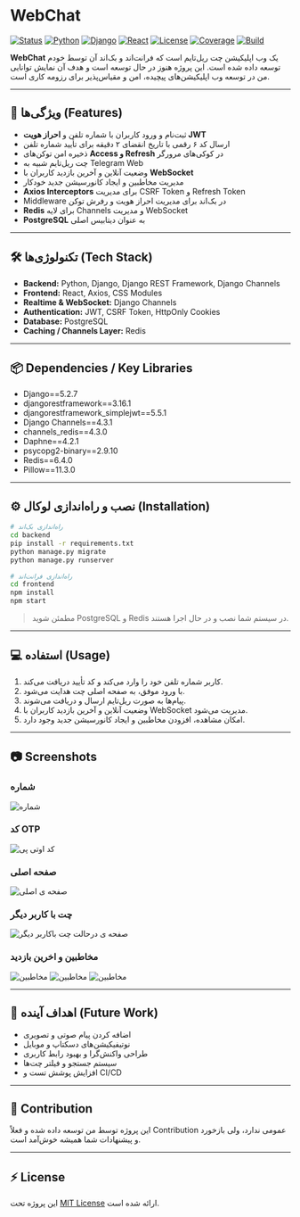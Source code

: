 # WebChat

[![Status](https://img.shields.io/badge/status-in%20development-yellow)]()
[![Python](https://img.shields.io/badge/python-3.11-blue)]()
[![Django](https://img.shields.io/badge/django-5.2.7-green)]()
[![React](https://img.shields.io/badge/react-18.2-blue)]()
[![License](https://img.shields.io/badge/license-MIT-lightgrey)]()
[![Coverage](https://img.shields.io/badge/coverage-0%25-red)]()
[![Build](https://img.shields.io/badge/build-passing-brightgreen)]()

**WebChat** یک وب اپلیکیشن چت ریل‌تایم است که فرانت‌اند و بک‌اند آن توسط خودم توسعه داده شده است. این پروژه هنوز در حال توسعه است و هدف آن نمایش توانایی من در توسعه وب اپلیکیشن‌های پیچیده، امن و مقیاس‌پذیر برای رزومه کاری است.

---

## 🚀 ویژگی‌ها (Features)

- ثبت‌نام و ورود کاربران با شماره تلفن و **احراز هویت JWT**  
- ارسال کد ۶ رقمی با تاریخ انقضای ۲ دقیقه برای تأیید شماره تلفن  
- ذخیره امن توکن‌های **Access و Refresh** در کوکی‌های مرورگر  
- چت ریل‌تایم شبیه به Telegram Web  
- وضعیت آنلاین و آخرین بازدید کاربران با **WebSocket**  
- مدیریت مخاطبین و ایجاد کانورسیشن جدید خودکار  
- **Axios Interceptors** برای مدیریت CSRF Token و Refresh Token  
- Middleware در بک‌اند برای مدیریت احراز هویت و رفرش توکن  
- **Redis** برای لایه Channels و مدیریت WebSocket  
- **PostgreSQL** به عنوان دیتابیس اصلی  

---

## 🛠️ تکنولوژی‌ها (Tech Stack)

- **Backend:** Python, Django, Django REST Framework, Django Channels  
- **Frontend:** React, Axios, CSS Modules  
- **Realtime & WebSocket:** Django Channels  
- **Authentication:** JWT, CSRF Token, HttpOnly Cookies  
- **Database:** PostgreSQL  
- **Caching / Channels Layer:** Redis  

---

## 📦 Dependencies / Key Libraries

- Django==5.2.7  
- djangorestframework==3.16.1  
- djangorestframework_simplejwt==5.5.1  
- Django Channels==4.3.1  
- channels_redis==4.3.0  
- Daphne==4.2.1  
- psycopg2-binary==2.9.10  
- Redis==6.4.0  
- Pillow==11.3.0  

---

## ⚙️ نصب و راه‌اندازی لوکال (Installation)

```bash
# راه‌اندازی بک‌اند
cd backend
pip install -r requirements.txt
python manage.py migrate
python manage.py runserver

# راه‌اندازی فرانت‌اند
cd frontend
npm install
npm start
```

> مطمئن شوید PostgreSQL و Redis در سیستم شما نصب و در حال اجرا هستند.

---

## 💻 استفاده (Usage)

1. کاربر شماره تلفن خود را وارد می‌کند و کد تأیید دریافت می‌کند.  
2. با ورود موفق، به صفحه اصلی چت هدایت می‌شود.  
3. پیام‌ها به صورت ریل‌تایم ارسال و دریافت می‌شوند.  
4. وضعیت آنلاین و آخرین بازدید کاربران با WebSocket مدیریت می‌شود.  
5. امکان مشاهده، افزودن مخاطبین و ایجاد کانورسیشن جدید وجود دارد.  

---

## 📷 Screenshots

### شماره
![شماره](images/1.png)

### کد OTP
![کد اوتی پی](images/2.png)

### صفحه اصلی
![صفحه ی اصلی](images/3.png)

### چت با کاربر دیگر
![صفحه ی درحالت چت باکاربر دیگر](images/4.png)

### مخاطبین و اخرین بازدید
![مخاطبین](images/6.png)
![مخاطبین](images/7.png)
![مخاطبین](images/5.png)

---

## 🎯 اهداف آینده (Future Work)

- اضافه کردن پیام صوتی و تصویری  
- نوتیفیکیشن‌های دسکتاپ و موبایل  
- طراحی واکنش‌گرا و بهبود رابط کاربری  
- سیستم جستجو و فیلتر چت‌ها  
- افزایش پوشش تست و CI/CD  

---

## 📂 Contribution

این پروژه توسط من توسعه داده شده و فعلاً Contribution عمومی ندارد، ولی بازخورد و پیشنهادات شما همیشه خوش‌آمد است.  

---

## ⚡ License

این پروژه تحت [MIT License](LICENSE) ارائه شده است.

